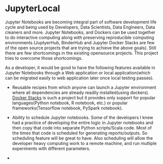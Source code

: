 # JupyterLocal

Jupyter Notebooks are becoming integral part of software development life cycle and being used by Developers, Data Scientists, Data Engineers, Data cleaners and more. Jupyter Notebooks, and Dockers can be used together to do interactive computing along with preserving reproducible computing environments.(JuptyerHub, BinderHub and Jupyter Docker Stacks are few of the open source projects that are trying to achieve the above goals). Still there are few shortcomings in the existing opensource projects. This project tries to overcome those shortcomings. 

As a developer, it would be good to have the following features available in Jupyter Notebooks through a Web application or local application(which can be migrated easily to web application later once local testing passes).

- Reusable recipes from which anyone can launch a Jupyter environment where all dependencies are already readily installed(using dockers). [Docker Stacks](https://github.com/jupyter/docker-stacks) is such a project but it provides only support for popular languages(Python notebook, R notebook, etc.) or popular frameworks(Tensorflow notebook, PySpark notebook).

- Ability to schedule Jupyter notebooks. Some of the developers I knew had a practice of developing the entire logic in Jupyter notebooks and then copy that code into separate Python scripts/Scala code. Most of the times that code is scheduled for generating reports/outputs. So scheduling feature will be great to have. Also scheduling will allow the developer heavy computing work to a remote machine, and run mutliple experiments with different parameters.

- 

